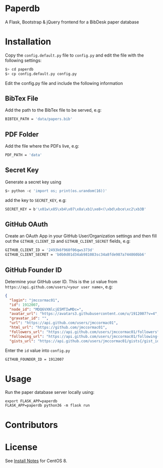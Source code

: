 # Paperdb

A Flask, Bootstrap & jQuery frontend for a BibDesk paper database

# Installation

Copy the ```config.default.py``` file to ```config.py``` and edit the file with the following settings:

```sh
$> cd paperdb
$> cp config.default.py config.py
```

Edit the config.py file and include the following information

## BibTex File

Add the path to the BibTex file to be served, e.g:

```sh
BIBTEX_PATH = 'data/papers.bib' 
```

## PDF Folder

Add the file where the PDFs live, e.g:

```sh
PDF_PATH = 'data'
```

## Secret Key

Generate a secret key using

```sh
$> python -c 'import os; print(os.urandom(16))'
```

add the key to ```SECRET_KEY```, e.g:

```sh
SECRET_KEY = b'\x01w\x85\xb4\x07\x8a\xb1\xe8<(\xbd\xbce\xc2\xb3B'
```

## GitHub OAuth

Create an OAuth App in your GitHub User/Organization settings
and then fill out the ```GITHUB_CLIENT_ID``` and ```GITHUB_CLIENT_SECRET``` fields, e.g:

```sh
GITHUB_CLIENT_ID = '2493k6f960f06qws373d'
GITHUB_CLIENT_SECRET = 'b0b0d01d34ab981083sc34a8fde987a744860bb6'
```

## GitHub Founder ID

Determine your GitHub user ID. This is the ```id``` value from ```https://api.github.com/users/<your user name>```, e.g:

```json
{
  "login": "jmccormac01",
  "id": 1912007,
  "node_id": "MDQ6VXNlcjE5MTIwMDc=",
  "avatar_url": "https://avatars3.githubusercontent.com/u/1912007?v=4",
  "gravatar_id": "",
  "url": "https://api.github.com/users/jmccormac01",
  "html_url": "https://github.com/jmccormac01",
  "followers_url": "https://api.github.com/users/jmccormac01/followers",
  "following_url": "https://api.github.com/users/jmccormac01/following{/other_user}",
  "gists_url": "https://api.github.com/users/jmccormac01/gists{/gist_id}",
```

Enter the ```id``` value into ```config.py```

```sh
GITHUB_FOUNDER_ID = 1912007
```

# Usage

Run the paper database server locally using:
```
export FLASK_APP=paperdb
FLASK_APP=paperdb python36 -m flask run
```

# Contributors


# License
See [Install Notes](INSTALL.md) for CentOS 8.
